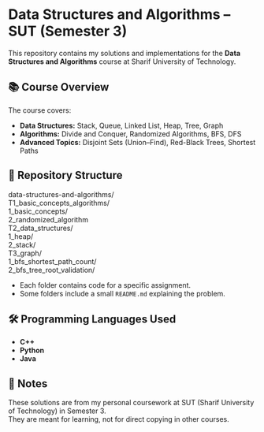 # Data Structures and Algorithms – SUT (Semester 3)
This repository contains my solutions and implementations for the **Data Structures and Algorithms** course at Sharif University of Technology.

## 📚 Course Overview
The course covers:
- **Data Structures:** Stack, Queue, Linked List, Heap, Tree, Graph
- **Algorithms:** Divide and Conquer, Randomized Algorithms, BFS, DFS
- **Advanced Topics:** Disjoint Sets (Union–Find), Red-Black Trees, Shortest Paths

## 📂 Repository Structure
data-structures-and-algorithms/  
    T1_basic_concepts_algorithms/  
        1_basic_concepts/  
        2_randomized_algorithm  
    T2_data_structures/  
        1_heap/  
        2_stack/  
    T3_graph/  
        1_bfs_shortest_path_count/  
        2_bfs_tree_root_validation/  

- Each folder contains code for a specific assignment.
- Some folders include a small `README.md` explaining the problem.

## 🛠️ Programming Languages Used
- **C++** 
- **Python**
- **Java** 

## 📝 Notes
These solutions are from my personal coursework at SUT (Sharif University of Technology) in Semester 3.  
They are meant for learning, not for direct copying in other courses.
